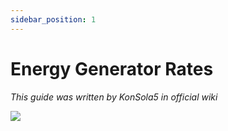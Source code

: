 ```yaml
---
sidebar_position: 1
---
```


# Energy Generator Rates

_This guide was written by KonSola5 in official wiki_

<img src="https://cdn.jsdelivr.net/gh/Astralopedia/astralopedia-assets@main/images/tr/generators.png" />
